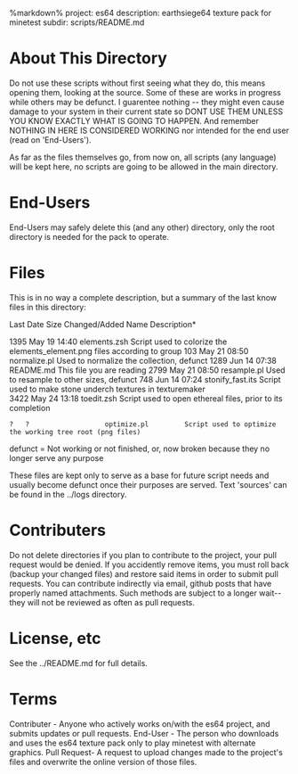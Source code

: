 %markdown%
project: es64
description: earthsiege64 texture pack for minetest
subdir: scripts/README.md


About This Directory
====================

Do not use these scripts without first seeing what they do, this means
opening them, looking at the source. Some of these are works in progress
while others may be defunct. I guarentee nothing -- they might even cause
damage to your system in their current state so DONT USE THEM UNLESS YOU
KNOW EXACTLY WHAT IS GOING TO HAPPEN. And remember NOTHING IN HERE IS 
CONSIDERED WORKING nor intended for the end user (read on 'End-Users').

As far as the files themselves go, from now on, all scripts (any language) 
will be kept here, no scripts are going to be allowed in the main directory.


End-Users
=========

End-Users may safely delete this (and any other) directory, only the root directory is needed for the pack to operate.


Files
=====

This is in no way a complete description, but a summary of the last know files
in this directory:

Last    Date
Size    Changed/Added       Name                Description*

 1395   May 19 14:40        elements.zsh        Script used to colorize the elements_element.png files according to group
  103   May 21 08:50        normalize.pl        Used to normalize the collection, defunct
 1289   Jun 14 07:38        README.md           This file you are reading
 2799   May 21 08:50        resample.pl         Used to resample to other sizes, defunct
  748   Jun 14 07:24        stonify_fast.its    Script used to make stone underch textures in texturemaker    
 3422   May 24 13:18        toedit.zsh          Script used to open ethereal files, prior to its completion

    ?   ?                   optimize.pl         Script used to optimize the working tree root (png files)

defunct = Not working or not finished, or, now broken because they no longer serve
          any purpose

These files are kept only to serve as a base for future script needs
and usually become defunct once their purposes are served. Text 'sources'
can be found in the ../logs directory.          


Contributers
============

Do not delete  directories if you plan to contribute to the project, your pull request would be denied.
If you accidently remove items, you must roll back (backup your changed files) and restore said items in order
to submit pull requests. You can contribute indirectly via email, github posts that have properly named
attachments. Such methods are subject to a longer wait--they will not be reviewed as often as pull requests.

License, etc
============

See the ../README.md for full details.


Terms
=====

Contributer - Anyone who actively works on/with the es64 project, and submits updates or pull requests.
End-User    - The person who downloads and uses the es64 texture pack only to play minetest with alternate graphics.
Pull Request- A request to upload changes made to the project's files and overwrite the online version of those files.



